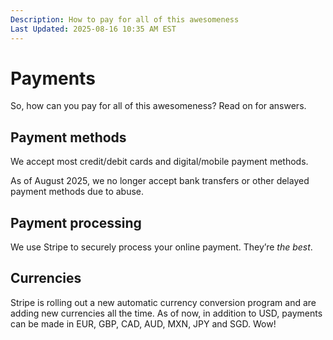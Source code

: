 ```yaml
---
Description: How to pay for all of this awesomeness
Last Updated: 2025-08-16 10:35 AM EST
---
```


# Payments

So, how can you pay for all of this awesomeness? Read on for answers.

## Payment methods

We accept most credit/debit cards and digital/mobile payment methods.

<span style="font-size: 170%;" class="gray-7-fg">
<i class="fa-brands fa-cc-visa"></i>
<i class="fa-brands fa-cc-mastercard"></i>
<i class="fa-brands fa-cc-amex"></i>
<i class="fa-brands fa-cc-discover"></i>
<i class="fa-brands fa-cc-diners-club"></i>
<i class="fa-brands fa-cc-jcb"></i>
<i class="fa-brands fa-alipay"></i>
<i class="fa-brands fa-apple-pay"></i>
<i class="fa-brands fa-google-pay"></i>
</span>

<p>As of August 2025, we no longer accept bank transfers or other delayed payment methods due to abuse.</p>

## Payment processing

We use Stripe to securely process your online payment. They’re _the best_.

## Currencies

Stripe is rolling out a new automatic currency conversion program and are adding new currencies all the time. As of now, in addition to USD, payments can be made in EUR, GBP, CAD, AUD, MXN, JPY and SGD. Wow!